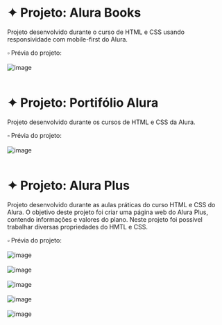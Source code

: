 # ✦ Projeto: Alura Books
Projeto desenvolvido durante o curso de HTML e CSS usando responsividade com mobile-first do Alura.

▫️ Prévia do projeto: 
<br><br>
![image](https://github.com/jaquelinereiz/alura-books/assets/91039376/30a3b69a-1c12-459e-b051-956c2e92426e)
<br><br>

# ✦ Projeto: Portifólio Alura

Projeto desenvolvido durante os cursos de HTML e CSS da Alura.

▫️ Prévia do projeto:
<br><br>
![image](https://github.com/jaquelinereiz/portifolio-alura/assets/91039376/cae3cb5b-2a1e-4246-aff4-9c17b87890ea)
<br><br>

# ✦ Projeto: Alura Plus
Projeto desenvolvido durante as aulas práticas do curso HTML e CSS do Alura. O objetivo deste projeto foi criar uma página web do Alura Plus, contendo informações e valores do plano. Neste projeto foi possível trabalhar diversas propriedades do HMTL e CSS.

▫️ Prévia do projeto:
<br><br>
![image](https://github.com/jaquelinereiz/alura-plus/assets/91039376/253fcd19-4e9f-4f6c-a915-d00fca07c9c2)
<br><br>
![image](https://github.com/jaquelinereiz/alura-plus/assets/91039376/a030cf11-553d-4d71-bb81-01984fb771de)
<br><br>
![image](https://github.com/jaquelinereiz/alura-plus/assets/91039376/2f26ce15-0975-4db9-a643-7c6d5f2412f3)
<br><br>
![image](https://github.com/jaquelinereiz/alura-plus/assets/91039376/08035281-fdb0-4bb6-8943-a2baaa7ec381)
<br><br>
![image](https://github.com/jaquelinereiz/alura-plus/assets/91039376/90780e9a-c0a2-4858-9532-aaaa5cc15cfe)


